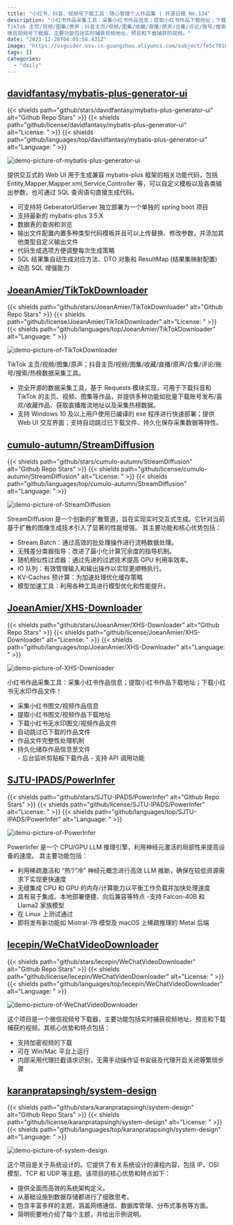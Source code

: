 ```yaml
---
title: "小红书、抖音、视频号下载工具：随心管理个人作品集 | 开源日报 No.134"
description: "小红书作品采集工具：采集小红书作品信息；提取小红书作品下载地址；下载小红书无水印作品文件！
TikTok 主页/视频/图集/原声；抖音主页/视频/图集/收藏/直播/原声/合集/评论/账号/搜索/热榜数据采集工具。
微信视频号下载器，主要功能包括实时捕获视频地址、预览和下载捕获的视频。"
date: "2023-12-26T04:05:56.431Z"
image: "https://osguider.oss-cn-guangzhou.aliyuncs.com/subject/fe5c7018705ce0011908bc8584e88ce2.png"
tags: []
categories:
  - "daily"
---
```


## [davidfantasy/mybatis-plus-generator-ui](https://github.com/davidfantasy/mybatis-plus-generator-ui)

{{< shields path="github/stars/davidfantasy/mybatis-plus-generator-ui" alt="Github Repo Stars" >}} {{< shields path="github/license/davidfantasy/mybatis-plus-generator-ui" alt="License: " >}} {{< shields path="github/languages/top/davidfantasy/mybatis-plus-generator-ui" alt="Language: " >}}

![demo-picture-of-mybatis-plus-generator-ui](https://osguider.oss-cn-guangzhou.aliyuncs.com/subject/1938b2eb5998e454035f613e4eddc9fd.png)

提供交互式的 Web UI 用于生成兼容 mybatis-plus 框架的相关功能代码，包括 Entity,Mapper,Mapper.xml,Service,Controller 等，可以自定义模板以及各类输出参数，也可通过 SQL 查询语句直接生成代码。

- 可支持将 GeberatorUIServer 独立部署为一个单独的 spring boot 项目
- 支持最新的 mybatis-plus 3.5.X
- 数据表的查询和浏览
- 输出文件配置内置多种类型代码模板并且可以上传替换、修改参数，并添加其他类型自定义输出文件
- 代码生成选项方便调整每次生成策略
- SQL 结果集自动生成对应方法、DTO 对象和 ResultMap (结果集映射配置)
- 动态 SQL 增强能力
  
## [JoeanAmier/TikTokDownloader](https://github.com/JoeanAmier/TikTokDownloader)

{{< shields path="github/stars/JoeanAmier/TikTokDownloader" alt="Github Repo Stars" >}} {{< shields path="github/license/JoeanAmier/TikTokDownloader" alt="License: " >}} {{< shields path="github/languages/top/JoeanAmier/TikTokDownloader" alt="Language: " >}}

![demo-picture-of-TikTokDownloader](https://picgo-daily.oss-cn-guangzhou.aliyuncs.com/picgo-daily/2023/e5183bb59ffb315348cb5a0ecc6f9b09.png)

TikTok 主页/视频/图集/原声；抖音主页/视频/图集/收藏/直播/原声/合集/评论/账号/搜索/热榜数据采集工具。

- 完全开源的数据采集工具，基于 Requests 模块实现，可用于下载抖音和 TikTok 的主页、视频、图集等作品，并提供多种功能如批量下载账号发布/喜欢/收藏作品、获取直播推流地址以及采集热榜数据。
- 支持 Windows 10 及以上用户使用已编译的 exe 程序进行快速部署；提供 Web UI 交互界面；支持自动跳过已下载文件、持久化保存采集数据等特性。
  
## [cumulo-autumn/StreamDiffusion](https://github.com/cumulo-autumn/StreamDiffusion)

{{< shields path="github/stars/cumulo-autumn/StreamDiffusion" alt="Github Repo Stars" >}} {{< shields path="github/license/cumulo-autumn/StreamDiffusion" alt="License: " >}} {{< shields path="github/languages/top/cumulo-autumn/StreamDiffusion" alt="Language: " >}}

![demo-picture-of-StreamDiffusion](https://picgo-daily.oss-cn-guangzhou.aliyuncs.com/picgo-daily/2023/c9f0de0723515aed9f42f108f2cfefbd.gif)

StreamDiffusion 是一个创新的扩散管道，旨在实现实时交互式生成。它针对当前基于扩散的图像生成技术引入了显著的性能增强。
其主要功能和核心优势包括：

- Stream Batch：通过高效的批处理操作进行流畅数据处理。
- 无残差分类器指导：改进了最小化计算冗余度的指导机制。
- 随机相似性过滤器：通过先进的过滤技术提高 GPU 利用率效率。
- IO 队列：有效管理输入和输出操作以实现更顺畅执行。
- KV-Caches 预计算：为加速处理优化缓存策略
- 模型加速工具：利用各种工具进行模型优化和性能提升。
  
## [JoeanAmier/XHS-Downloader](https://github.com/JoeanAmier/XHS-Downloader)

{{< shields path="github/stars/JoeanAmier/XHS-Downloader" alt="Github Repo Stars" >}} {{< shields path="github/license/JoeanAmier/XHS-Downloader" alt="License: " >}} {{< shields path="github/languages/top/JoeanAmier/XHS-Downloader" alt="Language: " >}}

![demo-picture-of-XHS-Downloader](https://picgo-daily.oss-cn-guangzhou.aliyuncs.com/picgo-daily/2023/c28e308c7cbb9259bafc38adde359efd.png)

小红书作品采集工具：采集小红书作品信息；提取小红书作品下载地址；下载小红书无水印作品文件！

- 采集小红书图文/视频作品信息
- 提取小红书图文/视频作品下载地址
- 下载小红书无水印图文/视频作品文件
- 自动跳过已下载的作品文件
- 作品文件完整性处理机制
- 持久化储存作品信息至文件  
-️ 后台监听剪贴板下载作品
️- 支持 API 调用功能
  
## [SJTU-IPADS/PowerInfer](https://github.com/SJTU-IPADS/PowerInfer)

{{< shields path="github/stars/SJTU-IPADS/PowerInfer" alt="Github Repo Stars" >}} {{< shields path="github/license/SJTU-IPADS/PowerInfer" alt="License: " >}} {{< shields path="github/languages/top/SJTU-IPADS/PowerInfer" alt="Language: " >}}

![demo-picture-of-PowerInfer](https://picgo-daily.oss-cn-guangzhou.aliyuncs.com/picgo-daily/2023/6bb95c66a592d6b06ca58e3a35485d82.png)

PowerInfer 是一个 CPU/GPU LLM 推理引擎，利用神经元激活的局部性来提高设备的速度。
其主要功能包括：

- 利用稀疏激活和 “热”/“冷” 神经元概念进行高效 LLM 推断，确保在较低资源需求下实现更快速度
- 无缝集成 CPU 和 GPU 的内存/计算能力以平衡工作负载并加快处理速度
- 具有易于集成、本地部署便捷、向后兼容等特点
-支持 Falcon-40B 和 Llama2 家族模型
- 在 Linux 上测试通过
- 即将发布新功能如 Mistral-7B 模型及 macOS 上稀疏推理的 Metal 后端
  
## [lecepin/WeChatVideoDownloader](https://github.com/lecepin/WeChatVideoDownloader)

{{< shields path="github/stars/lecepin/WeChatVideoDownloader" alt="Github Repo Stars" >}} {{< shields path="github/license/lecepin/WeChatVideoDownloader" alt="License: " >}} {{< shields path="github/languages/top/lecepin/WeChatVideoDownloader" alt="Language: " >}}

![demo-picture-of-WeChatVideoDownloader](https://picgo-daily.oss-cn-guangzhou.aliyuncs.com/picgo-daily/2023/96a75c92a552acc89378ef07ee010285.png)

这个项目是一个微信视频号下载器，主要功能包括实时捕获视频地址、预览和下载捕获的视频。其核心优势和特点包括：

- 支持加密视频的下载
- 可在 Win/Mac 平台上运行
- 内部采用代理拦截请求识别，无需手动操作证书安装及代理开启关闭等繁琐步骤
  
## [karanpratapsingh/system-design](https://github.com/karanpratapsingh/system-design)

{{< shields path="github/stars/karanpratapsingh/system-design" alt="Github Repo Stars" >}} {{< shields path="github/license/karanpratapsingh/system-design" alt="License: " >}} {{< shields path="github/languages/top/karanpratapsingh/system-design" alt="Language: " >}}

![demo-picture-of-system-design](https://osguider.oss-cn-guangzhou.aliyuncs.com/subject/05cf81d9ce2014805f8c08a4560949fd.png)

这个项目是关于系统设计的。它提供了有关系统设计的课程内容，包括 IP、OSI 模型、TCP 和 UDP 等主题。该项目的核心优势和特点如下：

- 提供全面而高效的系统架构定义。
- 从基础设施到数据存储都进行了细致思考。
- 包含丰富多样的主题，涵盖网络通信、数据库管理、分布式事务等方面。
- 简明扼要地介绍了每个主题，并给出示例说明。
  
